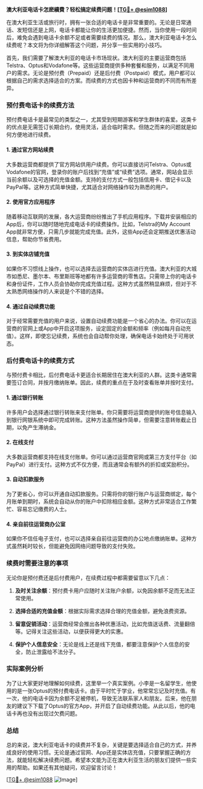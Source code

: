 **澳大利亚电话卡怎麽續費？轻松搞定续费问题！[[TG💪+ @esim1088](https://t.me/s/esim1088)]**

在澳大利亚生活或旅行时，拥有一张合适的电话卡是非常重要的。无论是日常通话、发短信还是上网，电话卡都能让你的生活更加便捷。然而，当你使用一段时间后，难免会遇到电话卡余额不足或者需要续费的情况。那么，澳大利亚电话卡怎么续费呢？本文将为你详细解答这个问题，并分享一些实用的小技巧。

首先，我们需要了解澳大利亚的电话卡市场现状。澳大利亚的主要运营商包括Telstra、Optus和Vodafone等。这些运营商提供多种套餐和服务，以满足不同用户的需求。无论是预付费（Prepaid）还是后付费（Postpaid）模式，用户都可以根据自己的需求选择适合的方案。而续费的方式也因卡种和运营商的不同而有所差异。

### 预付费电话卡的续费方法

预付费电话卡是最常见的类型之一，尤其受到短期游客和学生群体的喜爱。这类卡的优点是无需签订长期合约，使用灵活，适合临时需求。但随之而来的问题就是如何方便地进行续费。

#### 1. **通过官方网站续费**
大多数运营商都提供了官方网站供用户续费。你可以直接访问Telstra、Optus或Vodafone的官网，登录你的账户后找到“充值”或“续费”选项。通常，网站会显示当前余额以及可选择的充值金额。支持的支付方式一般包括信用卡、借记卡以及PayPal等。这种方式简单快捷，尤其适合对网络操作较为熟悉的用户。

#### 2. **使用官方应用程序**
随着移动互联网的发展，各大运营商纷纷推出了手机应用程序。下载并安装相应的App后，你可以随时随地完成电话卡的续费操作。比如，Telstra的My Account App就非常方便，只需几步就能完成充值。此外，这些App还会定期推送优惠活动信息，帮助你节省费用。

#### 3. **到实体店铺充值**
如果你不习惯线上操作，也可以选择去运营商的实体店进行充值。澳大利亚的大城市如悉尼、墨尔本、布里斯班等地都有许多运营商的零售店。只需带上你的电话卡和身份证件，工作人员会协助你完成充值过程。这种方式虽然稍显麻烦，但对于不太熟悉网络操作的人来说是个不错的选择。

#### 4. **通过自动续费功能**
对于经常需要充值的用户来说，设置自动续费功能是一个省心的办法。你可以在运营商的官网上或App中开启这项服务，设定固定的金额和频率（例如每月自动充值）。这样，即使忘记续费，系统也会自动帮你处理，确保电话卡始终处于可用状态。

### 后付费电话卡的续费方式

与预付费卡相比，后付费电话卡更适合长期居住在澳大利亚的人群。这类卡通常需要签订合同，并按月缴纳账单。因此，续费的重点在于及时查看账单并按时支付。

#### 1. **通过银行转账**
许多用户会选择通过银行转账来支付账单。你只需要将运营商提供的账号信息输入到银行网银系统中即可完成转账。这种方法虽然操作简单，但需要注意转账截止日期，以免产生滞纳金。

#### 2. **在线支付**
大多数运营商都支持在线支付账单。你可以通过运营商官网或第三方支付平台（如PayPal）进行支付。这种方式不仅方便，而且通常会有额外的折扣或奖励积分。

#### 3. **自动扣款服务**
为了更省心，你可以开通自动扣款服务。只需将你的银行账户与运营商绑定，每个月账单到期时，系统会自动从你的账户中扣除相应金额。这种方式非常适合工作繁忙、容易忘记缴费的人士。

#### 4. **亲自前往运营商办公室**
如果你不信任电子支付，也可以选择亲自前往运营商的办公地点缴纳账单。这种方式虽然耗时较长，但能避免因网络问题导致的支付失败。

### 续费时需要注意的事项

无论你是预付费还是后付费用户，在续费过程中都需要留意以下几点：

1. **及时关注余额**：预付费卡用户应随时关注账户余额，以免因余额不足而无法正常使用。
   
2. **选择合适的充值金额**：根据实际需求选择合理的充值金额，避免浪费资源。

3. **留意促销活动**：运营商经常会推出各种优惠活动，比如充值送话费、流量翻倍等。记得关注这些活动，以便获得更大的实惠。

4. **保护个人信息安全**：无论是线上还是线下充值，都要注意保护个人信息的安全，防止泄露给不法分子。

### 实际案例分析

为了让大家更好地理解如何续费，这里举一个真实案例。小李是一名留学生，他使用的是一张Optus的预付费电话卡。由于平时忙于学业，他常常忘记及时充值。有一次，他的电话卡因为余额不足被停机，导致无法联系家人和朋友。后来，他在朋友的建议下下载了Optus的官方App，并开启了自动续费功能。从此以后，他的电话卡再也没有出现过欠费问题。

### 总结

总的来说，澳大利亚电话卡的续费并不复杂，关键是要选择适合自己的方式，并养成良好的使用习惯。无论是通过官网、App还是实体店充值，只要掌握正确的方法，就能轻松解决续费问题。希望本文能为正在澳大利亚生活的朋友们提供一些实用的帮助。如果还有其他疑问，欢迎留言讨论！

[[TG💪+ @esim1088](https://t.me/s/esim1088) ![Image](https://i.postimg.cc/4NQfJmqS/Snipaste-2025-05-13-00-14-12.png)]